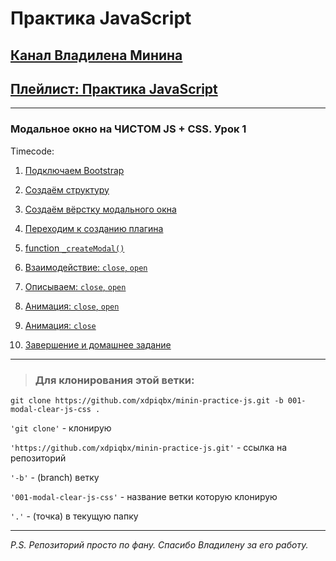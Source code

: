 # Практика JavaScript

## [Канал Владилена Минина](https://www.youtube.com/c/VladilenMinin)

## [Плейлист: Практика JavaScript](https://www.youtube.com/playlist?list=PLqKQF2ojwm3n-ufn3E-l6Y0VxDrj3hM5M)

---

### Модальное окно на ЧИСТОМ JS + CSS. Урок 1

Timecode:

1. [Подключаем Bootstrap](https://youtu.be/FX2fiUvrYP4?list=PLqKQF2ojwm3n-ufn3E-l6Y0VxDrj3hM5M&t=250)

2. [Создаём структуру](https://youtu.be/FX2fiUvrYP4?list=PLqKQF2ojwm3n-ufn3E-l6Y0VxDrj3hM5M&t=328)

3. [Создаём вёрстку модального окна](https://youtu.be/FX2fiUvrYP4?list=PLqKQF2ojwm3n-ufn3E-l6Y0VxDrj3hM5M&t=536)

4. [Переходим к созданию плагина](https://youtu.be/FX2fiUvrYP4?list=PLqKQF2ojwm3n-ufn3E-l6Y0VxDrj3hM5M&t=1172)

5. [function `_createModal()`](https://youtu.be/FX2fiUvrYP4?list=PLqKQF2ojwm3n-ufn3E-l6Y0VxDrj3hM5M&t=1402)

6. [Взаимодействие: `close`, `open`](https://youtu.be/FX2fiUvrYP4?list=PLqKQF2ojwm3n-ufn3E-l6Y0VxDrj3hM5M&t=1698)

7. [Описываем: `close`, `open`](https://youtu.be/FX2fiUvrYP4?list=PLqKQF2ojwm3n-ufn3E-l6Y0VxDrj3hM5M&t=1818)

8. [Анимация: `close`, `open`](https://youtu.be/FX2fiUvrYP4?list=PLqKQF2ojwm3n-ufn3E-l6Y0VxDrj3hM5M&t=1897)

9. [Анимация: `close`](https://youtu.be/FX2fiUvrYP4?list=PLqKQF2ojwm3n-ufn3E-l6Y0VxDrj3hM5M&t=2197)

10. [Завершение и домашнее задание](https://youtu.be/FX2fiUvrYP4?list=PLqKQF2ojwm3n-ufn3E-l6Y0VxDrj3hM5M&t=2504)

---

> ### Для клонирования этой ветки:

```code
git clone https://github.com/xdpiqbx/minin-practice-js.git -b 001-modal-clear-js-css .
```

`'git clone'` - клонирую

`'https://github.com/xdpiqbx/minin-practice-js.git'` - ссылка на репозиторий

`'-b'` - (branch) ветку

`'001-modal-clear-js-css'` - название ветки которую клонирую

`'.'` - (точка) в текущую папку

---

_P.S. Репозиторий просто по фану. Спасибо Владилену за его работу._

